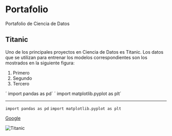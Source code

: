 # Portafolio
Portafolio de Ciencia de Datos
## Titanic

Uno de los principales proyectos en Ciencia de Datos es Titanic. Los datos que se utilizan para entrenar los modelos correspondientes son los mostrados en la siguiente figura:

1. Primero
2. Segundo
3. Tercero

´ import pandas as pd´
´ import matplotlib.pyplot as plt´

---

`import pandas as pd`
`import matplotlib.pyplot as plt`


[Google](https://www.google.com)

![Titanic](https://c.files.bbci.co.uk/16D1/production/_100814850_gettyimages-877330410.jpg)
